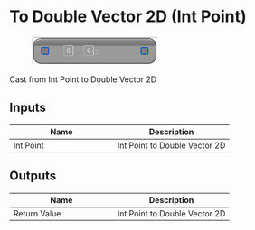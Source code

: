 # To Double Vector 2D (Int Point)

<div align="left" data-full-width="false"><figure><img src="../../../../.gitbook/assets/to_double_vector_2d_-int_point.png" alt=""><figcaption></figcaption></figure></div>

Cast from Int Point to Double Vector 2D

## Inputs

<table><thead><tr><th width="170">Name</th><th>Description</th></tr></thead><tbody><tr><td>Int Point</td><td>Int Point to Double Vector 2D</td></tr></tbody></table>

## Outputs

<table><thead><tr><th width="170">Name</th><th>Description</th></tr></thead><tbody><tr><td>Return Value</td><td>Int Point to Double Vector 2D</td></tr></tbody></table>
